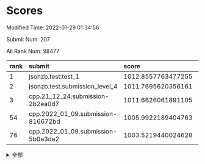 # Scores

Modified Time: 2022-01-29 01:34:56

Submit Num: 207

All Rank Num: 98477

| rank |               submit               |       score        |       sigma        | pk_num |
| :--- | :--------------------------------- | :----------------- | :----------------- | :----- |
| 1    | jsonzb.test.test_1                 | 1012.8557763477255 | 0.7979213512823679 | 1901   |
| 2    | jsonzb.test.submission_level_4     | 1011.7695620356161 | 0.8115192621192626 | 1903   |
| 3    | cpp.21_12_24.submission-2b2ea0d7   | 1011.6626061891105 | 0.7699690523404996 | 1897   |
| 54   | cpp.2022_01_09.submission-816672bd | 1005.9922189404763 | 0.7295558316261587 | 1908   |
| 76   | cpp.2022_01_09.submission-5b0e3de2 | 1003.5219440024628 | 0.706537618230583  | 1902   |


<details>
<summary>全部</summary>

| rank |                 submit                 |       score        |       sigma        | pk_num |
| :--- | :------------------------------------- | :----------------- | :----------------- | :----- |
| 1    | jsonzb.test.test_1                     | 1012.8557763477255 | 0.7979213512823679 | 1901   |
| 2    | jsonzb.test.submission_level_4         | 1011.7695620356161 | 0.8115192621192626 | 1903   |
| 3    | cpp.21_12_24.submission-2b2ea0d7       | 1011.6626061891105 | 0.7699690523404996 | 1897   |
| 4    | gobigger.level_3.submission_level_3_2  | 1011.5831585193015 | 0.7764352301097281 | 1897   |
| 5    | gobigger.level_3.submission_level_3_46 | 1011.2163839173658 | 0.7655607280988932 | 1902   |
| 6    | gobigger.level_3.submission_level_3_40 | 1011.2150971373159 | 0.7714613223132615 | 1906   |
| 7    | gobigger.level_3.submission_level_3_6  | 1011.0526977497759 | 0.7771926533631207 | 1903   |
| 8    | gobigger.level_3.submission_level_3_9  | 1010.8505992330921 | 0.7560838519639262 | 1908   |
| 9    | gobigger.level_3.submission_level_3_27 | 1010.8449117548984 | 0.7671367102324479 | 1904   |
| 10   | gobigger.level_3.submission_level_3_32 | 1010.8231913623548 | 0.7782679970628608 | 1903   |
| 11   | gobigger.level_3.submission_level_3_47 | 1010.7283156223687 | 0.7608410225155828 | 1905   |
| 12   | gobigger.level_3.submission_level_3_19 | 1010.7034699040232 | 0.7674470363064511 | 1897   |
| 13   | gobigger.level_3.submission_level_3_42 | 1010.664505309836  | 0.7982692611181357 | 1898   |
| 14   | gobigger.level_3.submission_level_3_12 | 1010.6447730841863 | 0.7532421433434533 | 1906   |
| 15   | gobigger.level_3.submission_level_3_49 | 1010.6417781644373 | 0.7490341604384986 | 1902   |
| 16   | gobigger.level_3.submission_level_3_5  | 1010.301254626879  | 0.7446411805149101 | 1903   |
| 17   | gobigger.level_3.submission_level_3_31 | 1010.2931195177583 | 0.7562356714432145 | 1903   |
| 18   | gobigger.level_3.submission_level_3_13 | 1010.2703724001991 | 0.7609083371268313 | 1902   |
| 19   | gobigger.level_3.submission_level_3_23 | 1010.2291112230831 | 0.7393610585102891 | 1902   |
| 20   | gobigger.level_3.submission_level_3_26 | 1010.2052816424308 | 0.7571568810454297 | 1904   |
| 21   | gobigger.level_3.submission_level_3_38 | 1010.1771102224211 | 0.7786516492403919 | 1904   |
| 22   | gobigger.level_3.submission_level_3_28 | 1010.0624849271563 | 0.7501296584009397 | 1909   |
| 23   | gobigger.level_3.submission_level_3_44 | 1010.0360735840345 | 0.7534464783096212 | 1900   |
| 24   | gobigger.level_3.submission_level_3_20 | 1009.9055859124021 | 0.7441071055428065 | 1902   |
| 25   | gobigger.level_3.submission_level_3_10 | 1009.7691018205621 | 0.7387130861616713 | 1905   |
| 26   | gobigger.level_3.submission_level_3_1  | 1009.7289053499065 | 0.7625594097787637 | 1900   |
| 27   | gobigger.level_3.submission_level_3_48 | 1009.7046695634283 | 0.7419558931311034 | 1903   |
| 28   | gobigger.level_3.submission_level_3_21 | 1009.6963730916606 | 0.7453631552195673 | 1901   |
| 29   | gobigger.level_3.submission_level_3_8  | 1009.6528874387016 | 0.7478545910516761 | 1907   |
| 30   | gobigger.level_3.submission_level_3_15 | 1009.6389953208978 | 0.7583205372299655 | 1907   |
| 31   | gobigger.level_3.submission_level_3_0  | 1009.6384189871807 | 0.767531681828934  | 1904   |
| 32   | gobigger.level_3.submission_level_3_7  | 1009.6335671640153 | 0.7728037203755331 | 1902   |
| 33   | gobigger.level_3.submission_level_3_18 | 1009.6315369339537 | 0.7563370709687139 | 1905   |
| 34   | gobigger.level_3.submission_level_3_37 | 1009.6125754873906 | 0.7385173601847649 | 1903   |
| 35   | gobigger.level_3.submission_level_3_30 | 1009.5382219279301 | 0.7556443434268926 | 1904   |
| 36   | gobigger.level_3.submission_level_3_39 | 1009.4730702057873 | 0.751331390051284  | 1902   |
| 37   | gobigger.level_3.submission_level_3_14 | 1009.4491413715529 | 0.7757957130288428 | 1906   |
| 38   | gobigger.level_3.submission_level_3_25 | 1009.3900304468385 | 0.7443173959522761 | 1905   |
| 39   | gobigger.level_3.submission_level_3_43 | 1009.3693674918122 | 0.7474415738860495 | 1904   |
| 40   | gobigger.level_3.submission_level_3_3  | 1009.3039853921815 | 0.7361452235695229 | 1907   |
| 41   | gobigger.level_3.submission_level_3_4  | 1009.2952954104576 | 0.7435628282864971 | 1901   |
| 42   | gobigger.level_3.submission_level_3_34 | 1009.2787328153104 | 0.7437034005720147 | 1903   |
| 43   | gobigger.level_3.submission_level_3_41 | 1009.172530665399  | 0.743927899714005  | 1906   |
| 44   | gobigger.level_3.submission_level_3_11 | 1009.0993637842968 | 0.746517509589835  | 1904   |
| 45   | gobigger.level_3.submission_level_3_22 | 1009.050625547825  | 0.7494604321100651 | 1897   |
| 46   | gobigger.level_3.submission_level_3_35 | 1009.0070300692922 | 0.7798993488083007 | 1898   |
| 47   | gobigger.level_3.submission_level_3_45 | 1009.002226984884  | 0.7684874537794464 | 1903   |
| 48   | gobigger.level_3.submission_level_3_33 | 1008.9616450264367 | 0.7396772534195072 | 1905   |
| 49   | gobigger.level_3.submission_level_3_29 | 1008.9437850699339 | 0.7415265790981416 | 1898   |
| 50   | gobigger.level_3.submission_level_3_24 | 1008.7684223988314 | 0.7377793744424131 | 1896   |
| 51   | gobigger.level_3.submission_level_3_36 | 1008.697058404853  | 0.7398673032562474 | 1906   |
| 52   | gobigger.level_3.submission_level_3_17 | 1008.644168673645  | 0.7468524779136438 | 1903   |
| 53   | gobigger.level_3.submission_level_3_16 | 1008.0889224922548 | 0.7713095723605837 | 1906   |
| 54   | cpp.2022_01_09.submission-816672bd     | 1005.9922189404763 | 0.7295558316261587 | 1908   |
| 55   | gobigger.level_1.submission_level_1_5  | 1004.6175502739784 | 0.7257998741193562 | 1905   |
| 56   | gobigger.level_1.submission_level_1_46 | 1004.5733929488076 | 0.7165578333498913 | 1900   |
| 57   | gobigger.level_1.submission_level_1_29 | 1004.2861252629821 | 0.7126828450368021 | 1906   |
| 58   | gobigger.level_1.submission_level_1_28 | 1004.1812090040304 | 0.6946360896983469 | 1902   |
| 59   | gobigger.level_1.submission_level_1_16 | 1004.1315102936098 | 0.7154690706328486 | 1905   |
| 60   | gobigger.level_1.submission_level_1_32 | 1004.0081562209805 | 0.7229211429307871 | 1898   |
| 61   | gobigger.level_1.submission_level_1_19 | 1003.9627892893292 | 0.7211187946016203 | 1903   |
| 62   | gobigger.level_1.submission_level_1_42 | 1003.9531096047731 | 0.7170024700081653 | 1900   |
| 63   | gobigger.level_1.submission_level_1_21 | 1003.9104010391887 | 0.7348167912995901 | 1899   |
| 64   | gobigger.level_1.submission_level_1_0  | 1003.9082724135257 | 0.7160794780288944 | 1905   |
| 65   | gobigger.level_1.submission_level_1_45 | 1003.8662266873973 | 0.7244904210403413 | 1902   |
| 66   | gobigger.level_1.submission_level_1_6  | 1003.8464885157197 | 0.7226815395822892 | 1902   |
| 67   | gobigger.level_1.submission_level_1_25 | 1003.8449808674116 | 0.7211636818800666 | 1899   |
| 68   | gobigger.level_1.submission_level_1_15 | 1003.8396317305574 | 0.7050262211521353 | 1908   |
| 69   | gobigger.level_1.submission_level_1_44 | 1003.6772491872447 | 0.7192271713495221 | 1902   |
| 70   | gobigger.level_1.submission_level_1_37 | 1003.6712680118559 | 0.7049150721361391 | 1905   |
| 71   | gobigger.level_1.submission_level_1_26 | 1003.637998769011  | 0.724117027436825  | 1905   |
| 72   | gobigger.level_1.submission_level_1_33 | 1003.5866896048318 | 0.7162939200104861 | 1905   |
| 73   | gobigger.level_1.submission_level_1_17 | 1003.5863711862543 | 0.7090138878549109 | 1903   |
| 74   | gobigger.level_1.submission_level_1_36 | 1003.5499999979236 | 0.7191739808977787 | 1901   |
| 75   | gobigger.level_1.submission_level_1_7  | 1003.548817950074  | 0.7162597548941833 | 1905   |
| 76   | cpp.2022_01_09.submission-5b0e3de2     | 1003.5219440024628 | 0.706537618230583  | 1902   |
| 77   | gobigger.level_1.submission_level_1_9  | 1003.5026845081204 | 0.7278025914078822 | 1902   |
| 78   | gobigger.level_1.submission_level_1_43 | 1003.4391668460244 | 0.7178101706937884 | 1902   |
| 79   | gobigger.level_1.submission_level_1_2  | 1003.3683727031562 | 0.723706642325318  | 1905   |
| 80   | gobigger.level_1.submission_level_1_20 | 1003.3444934663582 | 0.7176185887264297 | 1903   |
| 81   | gobigger.level_1.submission_level_1_14 | 1003.1919809624665 | 0.7196904445570041 | 1904   |
| 82   | gobigger.level_1.submission_level_1_1  | 1003.1697069332085 | 0.7135719543954622 | 1904   |
| 83   | gobigger.level_1.submission_level_1_10 | 1003.1461336803245 | 0.7138887293356082 | 1901   |
| 84   | gobigger.level_1.submission_level_1_48 | 1003.0966550685291 | 0.7116816577822419 | 1902   |
| 85   | gobigger.level_1.submission_level_1_18 | 1003.0863195043659 | 0.7111455723307298 | 1899   |
| 86   | gobigger.level_1.submission_level_1_12 | 1003.0405830605736 | 0.7100278311649363 | 1906   |
| 87   | gobigger.level_1.submission_level_1_27 | 1002.9731750145261 | 0.7024408689962875 | 1904   |
| 88   | gobigger.level_1.submission_level_1_35 | 1002.9263096289721 | 0.712869234813642  | 1903   |
| 89   | gobigger.level_1.submission_level_1_11 | 1002.9139018227341 | 0.7167432886937193 | 1903   |
| 90   | gobigger.level_1.submission_level_1_30 | 1002.851330156963  | 0.7306021200586942 | 1904   |
| 91   | gobigger.level_1.submission_level_1_38 | 1002.7898364105353 | 0.7021109105299178 | 1908   |
| 92   | gobigger.level_1.submission_level_1_23 | 1002.7068455599252 | 0.7051166047962268 | 1901   |
| 93   | gobigger.level_1.submission_level_1_22 | 1002.6410131734593 | 0.7082057913640593 | 1903   |
| 94   | gobigger.level_1.submission_level_1_39 | 1002.6078851570375 | 0.7120427694173705 | 1901   |
| 95   | gobigger.level_1.submission_level_1_31 | 1002.5454479248888 | 0.7156989507801194 | 1905   |
| 96   | gobigger.level_1.submission_level_1_13 | 1002.509800948347  | 0.7153548159496893 | 1902   |
| 97   | gobigger.level_1.submission_level_1_8  | 1002.4099814529305 | 0.7193042432272789 | 1899   |
| 98   | gobigger.level_1.submission_level_1_34 | 1002.2573255404917 | 0.7057114755371802 | 1905   |
| 99   | gobigger.level_1.submission_level_1_3  | 1002.0459975551773 | 0.7146337514728249 | 1901   |
| 100  | gobigger.level_1.submission_level_1_4  | 1001.9055497050008 | 0.7099317802488534 | 1899   |
| 101  | gobigger.level_1.submission_level_1_41 | 1001.7598383911584 | 0.7172969689963021 | 1905   |
| 102  | gobigger.level_1.submission_level_1_40 | 1001.7400619196113 | 0.7058694781202227 | 1905   |
| 103  | gobigger.level_1.submission_level_1_49 | 1001.6996625450327 | 0.7119847317074846 | 1904   |
| 104  | gobigger.level_1.submission_level_1_47 | 1001.6656094850621 | 0.7137350014054744 | 1902   |
| 105  | gobigger.level_1.submission_level_1_24 | 1001.1907883060901 | 0.7068765606871981 | 1902   |
| 106  | gobigger.random.submission_random_37   | 997.4274129854977  | 0.7010200963557417 | 1903   |
| 107  | gobigger.random.submission_random_7    | 997.1386622230712  | 0.7135998249373496 | 1904   |
| 108  | gobigger.random.submission_random_14   | 997.0105021356627  | 0.7070160151835184 | 1904   |
| 109  | gobigger.random.submission_random_8    | 996.961286726839   | 0.7069850855827667 | 1903   |
| 110  | gobigger.random.submission_random_41   | 996.923852133669   | 0.6977731114805236 | 1902   |
| 111  | gobigger.random.submission_random_21   | 996.8921611954014  | 0.7004828062136923 | 1906   |
| 112  | gobigger.random.submission_random_23   | 996.8632163564274  | 0.7054408831575264 | 1905   |
| 113  | gobigger.random.submission_random_29   | 996.6254443959577  | 0.7089286222023886 | 1906   |
| 114  | gobigger.random.submission_random_22   | 996.6075643279501  | 0.7129267989836913 | 1898   |
| 115  | gobigger.random.submission_random_17   | 996.5935420154913  | 0.7223056566023791 | 1905   |
| 116  | gobigger.random.submission_random_43   | 996.567756346895   | 0.6939674000629309 | 1907   |
| 117  | gobigger.random.submission_random_39   | 996.532075622181   | 0.710914591590408  | 1902   |
| 118  | gobigger.random.submission_random_28   | 996.4942588071189  | 0.6997237723651293 | 1903   |
| 119  | gobigger.random.submission_random_34   | 996.4195758700203  | 0.7171312628176295 | 1903   |
| 120  | gobigger.random.submission_random_9    | 996.4098399868643  | 0.713090707405212  | 1905   |
| 121  | gobigger.random.submission_random_35   | 996.3134247215042  | 0.6937115485819465 | 1906   |
| 122  | gobigger.random.submission_random_30   | 996.2141482423434  | 0.7138505133506603 | 1904   |
| 123  | gobigger.random.submission_random_24   | 996.1904640658084  | 0.7050891967656907 | 1901   |
| 124  | gobigger.random.submission_random_38   | 996.183933651412   | 0.7134949424621698 | 1904   |
| 125  | gobigger.random.submission_random_0    | 996.1800786694104  | 0.7140126412119949 | 1899   |
| 126  | gobigger.random.submission_random_11   | 996.0722077400368  | 0.7107618260257001 | 1902   |
| 127  | gobigger.random.submission_random_10   | 995.9902163764998  | 0.7126780842371317 | 1907   |
| 128  | gobigger.random.submission_random_16   | 995.9791360063564  | 0.7252765042658721 | 1904   |
| 129  | gobigger.random.submission_random_46   | 995.9669337871246  | 0.7023336381118703 | 1904   |
| 130  | gobigger.random.submission_random_36   | 995.9532999815516  | 0.7201342774989642 | 1899   |
| 131  | gobigger.random.submission_random_6    | 995.9499265648353  | 0.7071127320925285 | 1903   |
| 132  | gobigger.random.submission_random_49   | 995.9186238109429  | 0.7185074971302797 | 1906   |
| 133  | gobigger.random.submission_random_19   | 995.9116922975505  | 0.717628313377881  | 1902   |
| 134  | gobigger.random.submission_random_45   | 995.8853267861335  | 0.7065166184685494 | 1905   |
| 135  | gobigger.random.submission_random_12   | 995.8656448113452  | 0.7006667952621957 | 1903   |
| 136  | gobigger.random.submission_random_44   | 995.8259518858089  | 0.7112375222563451 | 1909   |
| 137  | gobigger.random.submission_random_32   | 995.8197783656764  | 0.7042893850283092 | 1903   |
| 138  | gobigger.random.submission_random_3    | 995.7888320653925  | 0.7014338089615199 | 1899   |
| 139  | gobigger.random.submission_random_27   | 995.7749364555008  | 0.7068542018247154 | 1905   |
| 140  | gobigger.random.submission_random_4    | 995.7731908497208  | 0.7214624290433286 | 1901   |
| 141  | gobigger.random.submission_random_31   | 995.7421358779116  | 0.6993018817471601 | 1904   |
| 142  | gobigger.random.submission_random_26   | 995.7214910263816  | 0.7122465804446385 | 1902   |
| 143  | gobigger.random.submission_random_33   | 995.6789872645787  | 0.7133822107704689 | 1901   |
| 144  | gobigger.random.submission_random_15   | 995.5770770846003  | 0.7008566831526966 | 1903   |
| 145  | gobigger.random.submission_random_18   | 995.5577447958731  | 0.7077946075745276 | 1900   |
| 146  | gobigger.random.submission_random_47   | 995.5491585538902  | 0.7056395139960328 | 1900   |
| 147  | gobigger.random.submission_random_20   | 995.4461098421122  | 0.7077623516456585 | 1902   |
| 148  | gobigger.random.submission_random_25   | 995.3842642338113  | 0.706740954233233  | 1907   |
| 149  | gobigger.random.submission_random_13   | 995.3304879158562  | 0.7219530166483137 | 1904   |
| 150  | gobigger.random.submission_random_5    | 995.2825976705776  | 0.7088230460936861 | 1900   |
| 151  | gobigger.random.submission_random_2    | 995.2041588496522  | 0.7175320506564941 | 1905   |
| 152  | gobigger.level_2.submission_level_2_32 | 995.0218278111662  | 0.7212389974295802 | 1905   |
| 153  | gobigger.random.submission_random_42   | 994.8724263158902  | 0.7346863638113192 | 1901   |
| 154  | gobigger.random.submission_random_1    | 994.5086678116002  | 0.7232785949741792 | 1900   |
| 155  | gobigger.random.submission_random_48   | 994.4242196717835  | 0.73378420216897   | 1900   |
| 156  | gobigger.random.submission_random_40   | 994.40081649289    | 0.7079382852645031 | 1901   |
| 157  | gobigger.level_2.submission_level_2_6  | 993.8493852282163  | 0.7443072369295567 | 1900   |
| 158  | gobigger.level_2.submission_level_2_23 | 993.6395759691137  | 0.739228912196629  | 1900   |
| 159  | gobigger.level_2.submission_level_2_46 | 993.5072363418171  | 0.7187078435366131 | 1902   |
| 160  | gobigger.level_2.submission_level_2_27 | 993.2216123443842  | 0.7285937039876579 | 1902   |
| 161  | gobigger.level_2.submission_level_2_14 | 993.1425020402512  | 0.7411971392865312 | 1902   |
| 162  | gobigger.level_2.submission_level_2_12 | 993.10896921447    | 0.7463652707645535 | 1906   |
| 163  | gobigger.level_2.submission_level_2_1  | 993.043375088245   | 0.7388867380895388 | 1912   |
| 164  | gobigger.level_2.submission_level_2_49 | 992.9540423998008  | 0.7473388777752644 | 1901   |
| 165  | gobigger.level_2.submission_level_2_0  | 992.9506983589869  | 0.7399344946086578 | 1898   |
| 166  | gobigger.level_2.submission_level_2_42 | 992.7216688613969  | 0.7264656392465998 | 1903   |
| 167  | gobigger.level_2.submission_level_2_48 | 992.6127082858815  | 0.7273030786830927 | 1901   |
| 168  | gobigger.level_2.submission_level_2_24 | 992.5918501557177  | 0.7589283193036832 | 1902   |
| 169  | gobigger.level_2.submission_level_2_21 | 992.5635661312074  | 0.7420615547505124 | 1906   |
| 170  | gobigger.level_2.submission_level_2_44 | 992.5144958982645  | 0.7317773617402595 | 1900   |
| 171  | gobigger.level_2.submission_level_2_3  | 992.5076367088794  | 0.7364759564346034 | 1906   |
| 172  | gobigger.level_2.submission_level_2_25 | 992.4481205015782  | 0.7411822183296329 | 1906   |
| 173  | gobigger.level_2.submission_level_2_31 | 992.3754852775375  | 0.7421160033068234 | 1899   |
| 174  | gobigger.level_2.submission_level_2_36 | 992.3631266396794  | 0.7429602728250636 | 1897   |
| 175  | gobigger.level_2.submission_level_2_11 | 992.2923202839479  | 0.7545464361367591 | 1900   |
| 176  | gobigger.level_2.submission_level_2_35 | 992.2647396028551  | 0.7414602009734317 | 1902   |
| 177  | gobigger.level_2.submission_level_2_15 | 992.2309872326196  | 0.7531562556850571 | 1903   |
| 178  | gobigger.level_2.submission_level_2_4  | 992.2221816791978  | 0.74247669593378   | 1905   |
| 179  | gobigger.level_2.submission_level_2_30 | 992.2065677570579  | 0.7397226829673713 | 1904   |
| 180  | gobigger.level_2.submission_level_2_29 | 992.165939544184   | 0.7562036258829453 | 1903   |
| 181  | gobigger.level_2.submission_level_2_18 | 992.1628115597604  | 0.749574717587791  | 1899   |
| 182  | gobigger.level_2.submission_level_2_26 | 992.098557497604   | 0.7319511083997511 | 1900   |
| 183  | gobigger.level_2.submission_level_2_28 | 992.0119384986399  | 0.7494075619161725 | 1906   |
| 184  | gobigger.level_2.submission_level_2_19 | 992.0092602936251  | 0.7530839211568884 | 1903   |
| 185  | gobigger.level_2.submission_level_2_41 | 991.9558706107956  | 0.7337012120435361 | 1900   |
| 186  | gobigger.level_2.submission_level_2_39 | 991.9512755399993  | 0.7587318174773784 | 1906   |
| 187  | gobigger.level_2.submission_level_2_40 | 991.9475857281495  | 0.7610846587711431 | 1905   |
| 188  | gobigger.level_2.submission_level_2_9  | 991.914176082411   | 0.7386450841863845 | 1905   |
| 189  | gobigger.level_2.submission_level_2_38 | 991.7290986532873  | 0.7490316956178367 | 1907   |
| 190  | gobigger.level_2.submission_level_2_10 | 991.4453814600889  | 0.77053972035889   | 1899   |
| 191  | gobigger.level_2.submission_level_2_22 | 991.4150312412897  | 0.7525851268029305 | 1902   |
| 192  | gobigger.level_2.submission_level_2_17 | 991.4082634246427  | 0.7420949106706438 | 1901   |
| 193  | gobigger.level_2.submission_level_2_43 | 991.4059622860801  | 0.7478056964282762 | 1907   |
| 194  | gobigger.level_2.submission_level_2_47 | 991.3933395873458  | 0.7466431453110384 | 1906   |
| 195  | gobigger.level_2.submission_level_2_33 | 991.3913580054034  | 0.7471674872571163 | 1905   |
| 196  | gobigger.level_2.submission_level_2_5  | 991.3468307884108  | 0.7484034086750645 | 1904   |
| 197  | gobigger.level_2.submission_level_2_8  | 991.270193026085   | 0.7466386054050882 | 1905   |
| 198  | gobigger.level_2.submission_level_2_34 | 991.1385790566623  | 0.7455860035716279 | 1905   |
| 199  | gobigger.level_2.submission_level_2_16 | 991.0983069721361  | 0.7431554583356992 | 1898   |
| 200  | gobigger.level_2.submission_level_2_13 | 991.0656207786645  | 0.7535494821777586 | 1903   |
| 201  | gobigger.level_2.submission_level_2_45 | 991.0036752964676  | 0.7539631708695707 | 1907   |
| 202  | gobigger.level_2.submission_level_2_20 | 990.8986941870739  | 0.7721614466978487 | 1905   |
| 203  | gobigger.level_2.submission_level_2_37 | 990.8781725118025  | 0.7567102193379401 | 1898   |
| 204  | gobigger.level_2.submission_level_2_7  | 990.4097464873315  | 0.7498338352984381 | 1899   |
| 205  | gobigger.level_2.submission_level_2_2  | 990.3639154341473  | 0.7698327088900371 | 1906   |
| 206  | gobigger.none.submission_none_1        | 976.7256508603928  | 1.2972774619145369 | 1901   |
| 207  | gobigger.none.submission_none_0        | 975.8354477247078  | 1.4346480328156472 | 1906   |

</details>